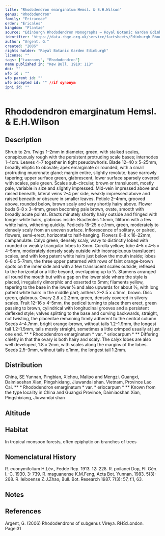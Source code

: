 ```yaml
---
title: "Rhododendron emarginatum Hemsl. & E.H.Wilson"
genus: "Rhododendron"
family: "Ericaceae"
order: "Ericales"
kingdom: "Plantae"
source: "Edinburgh Rhododendron Monographs – Royal Botanic Garden Edinburgh"
identifier: "https://data.rbge.org.uk/service/factsheets/Edinburgh_Rhododendron_Monographs.xhtml"
author: "Argent, G."
created: "2006"
rights holder: "Royal Botanic Garden Edinburgh"
license: ""
tags: ["taxonomy", "Rhododendron"]
name published in: "Kew Bull. 1910: 118"
doi: ""
wfo id : ""
wfo parent id: ""
wfo accepted id: "" //if synonym                      
ipni id: ""
---
```


                       

# Rhododendron emarginatum Hemsl. & E.H.Wilson

## Description
Shrub to 2m. Twigs 1–2mm in diameter, green, with stalked scales, conspicuously rough with the persistent protruding scale bases; internodes 1–4cm. Leaves 4–7 together in tight pseudowhorls. Blade 12–40 x 5–25mm, broadly elliptic to obovate; apex emarginate or rounded, with a small protruding mucronate gland; margin entire, slightly revolute; base narrowly tapering; upper surface green, glabrescent, lower surface sparsely covered with scales, pale green. Scales sub-circular, brown or translucent, mostly pale, variable in size and slightly impressed. Mid-vein impressed above and raised beneath, lateral veins 2–4 per side, weakly impressed above and raised beneath or obscure in smaller leaves. Petiole 2–4mm, grooved above, rounded below, brown scaly and very shortly hairy above. Flower buds 6–8 x 3–4mm, green becoming pale brown, ovate, smooth with broadly acute points. Bracts minutely shortly hairy outside and fringed with longer white hairs, glabrous inside. Bracteoles 1.5mm, filiform with a few white hairs, withering quickly. Pedicels 15–25 x c.1mm, green, moderately to densely scaly from an uneven surface. Inflorescence of solitary, or paired, flowers, semi-erect, horizontal to half-hanging. Flowers 6–8 x 16–22mm, campanulate. Calyx green, densely scaly, wavy to distinctly lobed with rounded or weakly triangular lobes to 3mm. Corolla yellow; tube 4–5 x 4–5 x 4–5mm, moderately densely scaly outside with inconspicuous translucent scales, and with long patent white hairs just below the mouth inside; lobes 6–8 x 5–7mm, the three upper patterned with rows of faint orange-brown spots on the inner side and with a few translucent scales outside, reflexed to the horizontal or a little beyond, overlapping up to 1⁄3. Stamens arranged all round the mouth but with a gap on the lower side where the style is placed, irregularly dimorphic and exserted to 5mm; filaments yellow, tapering to the base in the lower 1⁄3 and also upwards for about 2⁄3, with long patent white hairs in the middle part; anthers 2–2.5 x c.1mm, brown. Disc green, glabrous. Ovary 2.8 x 2.2mm, green, densely covered in silvery scales. Fruit 12–16 x 4–5mm, the pedicel turning to place them erect, green passing to brown, cylindrical with longitudinal grooves and a persistent deflexed style; valves splitting to the base and curving backwards, straight, not twisting, the placentae remaining firmly adherent to the central column. Seeds 4–4.7mm, bright orange-brown, without tails 1.2–1.9mm, the longest tail 1.2–1.5mm, tails mostly straight, sometimes a little crimped usually at just one end. ** * Rhododendron emarginatum * var. * eriocarpum * ** Differing chiefly in that the ovary is both hairy and scaly. The calyx lobes are also well developed, 1.8 x 2mm, with scales along the margins of the lobes. Seeds 2.5–3mm, without tails c.1mm, the longest tail 1.2mm.

## Distribution
China, SE Yunnan, Pingbian, Xichou, Malipo and Mengzi. Guangxi, Daimiaoshan Xian, Pingshixiang, Jiuwandai shan. Vietnam, Province Lao Cai. ** * Rhododendron emarginatum * var. * eriocarpum * ** Known from the type locality in China and Guangxi Province, Daimiaoshan Xian, Pingshixiang, Jiuwandai shan

## Altitude


## Habitat
In tropical monsoon forests, often epiphytic on branches of trees

## Nomenclatural History
R. euonymifolium H.Lév., Fedde Rep. 1913. 12: 228. R. poilanei Dop, Fl. Gén. I.-C. 1930. 3: 739. R. maguanense K.M.Feng, Acta Bot. Yunnan. 1983. 5(3): 268. R. leiboense Z.J.Zhao, Bull. Bot. Research 1987. 7(3): 57, f.1, 63.
                       
## Notes


## References

Argent, G. (2006) Rhododendrons of subgenus Vireya. RHS:London. Page:31
